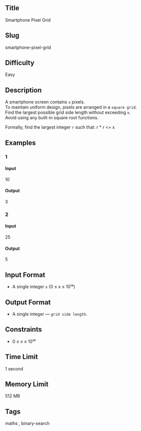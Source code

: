 ## Title

Smartphone Pixel Grid

## Slug

smartphone-pixel-grid

## Difficulty

Easy

## Description

A smartphone screen contains `x` pixels.  
To maintain uniform design, pixels are arranged in a `square grid`.  
Find the largest possible grid side length without exceeding `x`.  
Avoid using any built-in square root functions.

Formally, find the largest integer `r` such that: r * r <= x

## Examples

### 1

#### Input

10

#### Output
3

### 2

#### Input

25 

#### Output

5

## Input Format  

- A single integer `x` (0 ≤ x ≤ 10¹⁸)  

## Output Format  

- A single integer — `grid side length`.  

## Constraints  

- 0 ≤ x ≤ 10¹⁸ 

## Time Limit

1 second

## Memory Limit

512 MB

## Tags

maths , binary-search

